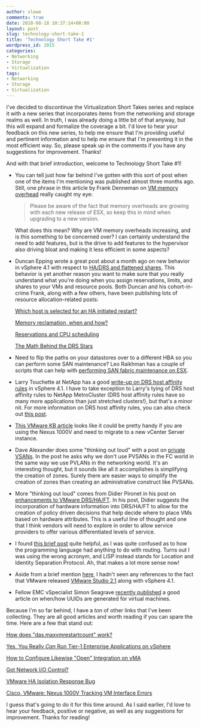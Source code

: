 ```yaml
---
author: slowe
comments: true
date: 2010-08-18 10:37:14+00:00
layout: post
slug: technology-short-take-1
title: 'Technology Short Take #1'
wordpress_id: 2015
categories:
- Networking
- Storage
- Virtualization
tags:
- Networking
- Storage
- Virtualization
---
```


I've decided to discontinue the Virtualization Short Takes series and replace it with a new series that incorporates items from the networking and storage realms as well. In truth, I was already doing a little bit of that anyway, but this will expand and formalize the coverage a bit. I'd love to hear your feedback on this new series, to help me ensure that I'm providing useful and pertinent information and to help me ensure that I'm presenting it in the most efficient way. So, please speak up in the comments if you have any suggestions for improvement. Thanks!

And with that brief introduction, welcome to Technology Short Take #1!

* You can tell just how far behind I've gotten with this sort of post when one of the items I'm mentioning was published almost three months ago. Still, one phrase in this article by Frank Denneman on [VM memory overhead](http://frankdenneman.nl/2010/05/virtual-machine-memory-overhead/) really caught my eye:  

	>Please be aware of the fact that memory overheads are growing with each new release of ESX, so keep this in mind when upgrading to a new version.

	What does this mean? Why are VM memory overheads increasing, and is this something to be concerned over? I can certainly understand the need to add features, but is the drive to add features to the hypervisor also driving bloat and making it less efficient in some aspects?

* Duncan Epping wrote a great post about a month ago on new behavior in vSphere 4.1 with respect to [HA/DRS and flattened shares](http://www.yellow-bricks.com/2010/07/22/6283/). This behavior is yet another reason you want to make sure that you really understand what you're doing when you assign reservations, limits, and shares to your VMs and resource pools. Both Duncan and his cohort-in-crime Frank, along with a few others, have been publishing lots of resource allocation-related posts:  

	[Which host is selected for an HA initiated restart?](http://www.yellow-bricks.com/2010/06/16/which-host-is-selected-for-an-ha-initiated-restart/)  

	[Memory reclamation, when and how?](http://frankdenneman.nl/2010/06/memory-reclaimation-when-and-how/)  

	[Reservations and CPU scheduling](http://frankdenneman.nl/2010/06/reservations-and-cpu-scheduling/)  

	[The Math Behind the DRS Stars](http://professionalvmware.com/2010/06/the-math-behind-the-drs-stars/)

* Need to flip the paths on your datastores over to a different HBA so you can perform some SAN maintenance? Leo Raikhman has a couple of scripts that can help with [performing SAN fabric maintenance on ESX](http://blog.core-it.com.au/?p=595).

* Larry Touchette at NetApp has a good [write-up on DRS host affinity rules](http://blogs.netapp.com/virtualization/2010/07/drs-host-affinity-in-vsphere-41.html) in vSphere 4.1. I have to take exception to Larry's tying of DRS host affinity rules to NetApp MetroCluster (DRS host affinity rules have so many more applications than just stretched clusters!), but that's a minor nit. For more information on DRS host affinity rules, you can also check out [this post](http://frankdenneman.nl/2010/07/vm-to-hosts-affinity-rule/).

* [This VMware KB article](http://kb.vmware.com/selfservice/microsites/search.do?language=en_US&cmd=displayKC&externalId=1020893) looks like it could be pretty handy if you are using the Nexus 1000V and need to migrate to a new vCenter Server instance.

* Dave Alexander does some "thinking out loud" with a post on [private VSANs](http://www.unifiedcomputingblog.com/?p=158). In the post he asks why we don't use PVSANs in the FC world in the same way we use PVLANs in the networking world. It's an interesting thought, but it sounds like all it accomplishes is simplifying the creation of zones. Surely there are easier ways to simplify the creation of zones than creating an administrative construct like PVSANs.

* More "thinking out loud" comes from Didier Pironet in his post on [enhancements to VMware DRS/HA/FT](http://deinoscloud.wordpress.com/2010/05/24/what-to-do-to-enhance-vmware-drshaft/). In his post, Didier suggests the incorporation of hardware information into DRS/HA/FT to allow for the creation of policy driven decisions that help decide where to place VMs based on hardware attributes. This is a useful line of thought and one that I think vendors will need to explore in order to allow service providers to offer various differentiated levels of service.

* I found [this brief post](http://packetlife.net/blog/2010/jul/15/emerging-terminology-lisp-and-trill/) quite helpful, as I was quite confused as to how the programming language had anything to do with routing. Turns out I was using the wrong acronym, and LISP instead stands for Location and Identity Separation Protocol. Ah, that makes a lot more sense now!

* Aside from a brief mention [here](http://www.latogalabs.com/2010/07/vmware-releases-vsphere-41/), I hadn't seen any references to the fact that VMware released [VMware Studio 2.1](http://www.vmware.com/support/developer/studio/studio21/release_notes.html) along with vSphere 4.1.

* Fellow EMC vSpecialist Simon Seagrave [recently published](http://www.techhead.co.uk/vmware-esx-i-moved-it-or-i-copied-it-whats-the-difference) a good article on when/how UUIDs are generated for virtual machines.

Because I'm so far behind, I have a _ton_ of other links that I've been collecting. They are all good articles and worth reading if you can spare the time. Here are a few that stand out:

[How does "das.maxvmrestartcount" work?](http://www.yellow-bricks.com/2010/06/30/how-does-das-maxvmrestartcount-work/)  

[Yes, You Really *Can* Run Tier-1 Enterprise Applications on vSphere](http://blogs.vmware.com/oracle/2010/06/yes-you-really-can-run-tier1-enterprise-applications-on-vsphere.html)  

[How to Configure Likewise "Open" Integration on vMA](http://www.virtuallyghetto.com/2010/06/how-to-configure-likewise-open-ad.html)  

[Got Network I/O Control?](http://blogs.vmware.com/networking/2010/07/got-network-io-control.html)  

[VMware HA Isolation Response Bug](http://thickclouds.com/2010/06/29/vmware-ha-isolation-response-bug/)  

[Cisco, VMware: Nexus 1000V Tracking VM Interface Errors](http://blog.colovirt.com/2010/06/07/cisco-vmware-nexus-1000v-tracking-vm-interface-errors/)

I guess that's going to do it for this time around. As I said earlier, I'd love to hear your feedback, positive or negative, as well as any suggestions for improvement. Thanks for reading!
